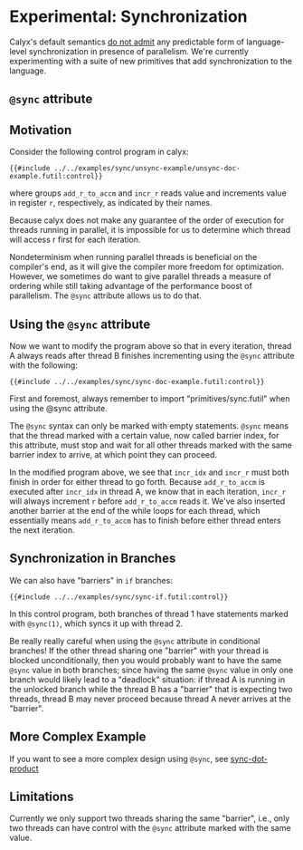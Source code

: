 # Experimental: Synchronization

Calyx's default semantics [do not admit][par-undef] any predictable form of language-level
synchronization in presence of parallelism.
We're currently experimenting with a suite of new primitives that add synchronization to the
language.

## `@sync` attribute

## Motivation

Consider the following control program in calyx:
```
{{#include ../../examples/sync/unsync-example/unsync-doc-example.futil:control}}
```

where groups `add_r_to_accm` and `incr_r` reads value and increments value in register `r`, respectively, as indicated by their names. 

Because calyx does not make any guarantee of the order of execution for threads running in parallel, it is impossible for us to determine which thread will access r first for each iteration.

Nondeterminism when running parallel threads is beneficial on the compiler's end, as it will give the compiler more freedom for optimization. However, we sometimes do want to give parallel threads a measure of ordering while still taking advantage of the performance boost of parallelism. The `@sync` attribute allows us to do that. 


## Using the `@sync` attribute

Now we want to modify the program above so that in every iteration, thread A always reads after thread B finishes incrementing using the `@sync` attribute with the following:

```
{{#include ../../examples/sync/sync-doc-example.futil:control}}
```

First and foremost, always remember to import "primitives/sync.futil" when using the @sync attribute.

The `@sync` syntax can only be marked with empty statements. `@sync` means that the thread
marked with a certain value, now called barrier index, for this attribute, must stop and wait for all other threads marked with the same barrier index to arrive, at which point they can proceed. 

In the modified program above, we see that `incr_idx` and `incr_r` must both finish in order for either thread to go forth. Because `add_r_to_accm` is executed after `incr_idx` in thread A, we know that in each iteration, `incr_r` will always increment `r` before `add_r_to_accm` reads it. We've also inserted another barrier at the end of the while loops for each thread, which essentially means `add_r_to_accm` has to finish before either thread enters the next iteration.

## Synchronization in Branches
We can also have "barriers" in `if` branches:
```
{{#include ../../examples/sync/sync-if.futil:control}}
```
In this control program, both branches of thread 1 have statements marked with `@sync(1)`, 
which syncs it up with thread 2.

Be really really careful when using the `@sync` attribute in conditional branches!
If the other thread sharing one "barrier" with your thread is blocked unconditionally, 
then you would probably want to have the same `@sync` value in both branches; since
having the same `@sync` value in only one branch would likely lead to a "deadlock" 
situation: if thread A is running in the unlocked branch while the thread B 
has a "barrier" that is expecting two threads, thread B may never proceed because
thread A never arrives at the "barrier".

## More Complex Example
If you want to see a more complex design using `@sync`, see 
[sync-dot-product](https://github.com/cucapra/calyx/blob/master/tests/correctness/sync/sync-dot-product.futil)

## Limitations

Currently we only support two threads sharing the same "barrier", i.e., only two threads can have control with the `@sync` attribute marked with the same value. 


[par-undef]: ./undefined.md#semantics-of-par
 [m-struct]: http://composition.al/blog/2013/09/22/some-example-mvar-ivar-and-lvar-programs-in-haskell/
 [ex]: https://github.com/cucapra/calyx/blob/master/examples/sync/sync.futil